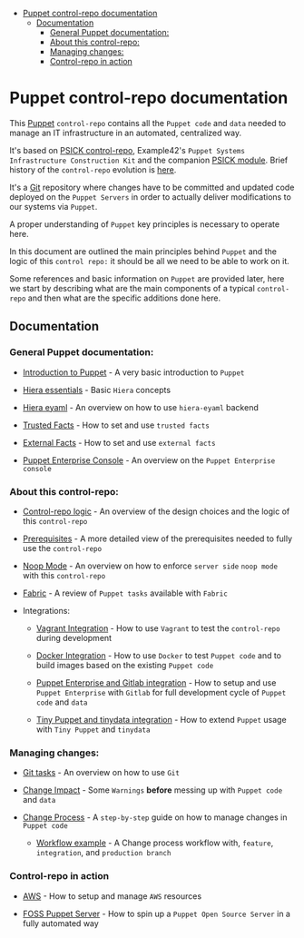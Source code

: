 - [Puppet control-repo documentation](#puppet-control-repo-documentation)
  - [Documentation](#documentation)
    - [General Puppet documentation:](#general-puppet-documentation)
    - [About this control-repo:](#about-this-control-repo)
    - [Managing changes:](#managing-changes)
    - [Control-repo in action](#control-repo-in-action)

# Puppet control-repo documentation

This [Puppet](https://www.puppet.com/) `control-repo` contains all the `Puppet code` and `data` needed to manage an IT infrastructure in an automated, centralized way.

It's based on [PSICK control-repo](https://github.com/example42/psick), Example42's `Puppet Systems Infrastructure Construction Kit` and the companion [PSICK module](https://github.com/example42/puppet-psick). Brief history of the `control-repo` evolution is [here](example42.md).

It's a [Git](https://git-scm.com) repository where changes have to be committed and updated code deployed on the `Puppet Servers` in order to actually deliver modifications to our systems via `Puppet`.

A proper understanding of `Puppet` key principles is necessary to operate here.

In this document are outlined the main principles behind `Puppet` and the logic of this `control repo:` it should be all we need to be able to work on it.

Some references and basic information on `Puppet` are provided later, here we start by describing what are the main components of a typical `control-repo` and then what are the specific additions done here.


## Documentation

### General Puppet documentation:

  - [Introduction to Puppet](puppet.md) - A very basic introduction to `Puppet`

  - [Hiera essentials](hiera.md) - Basic `Hiera` concepts

  - [Hiera eyaml](hiera_eyaml.md) - An overview on how to use `hiera-eyaml` backend

  - [Trusted Facts](trusted_facts.md) - How to set and use `trusted facts`

  - [External Facts](external_facts.md) - How to set and use `external facts`

  - [Puppet Enterprise Console](pe_console.md) - An overview on the `Puppet Enterprise console`


### About this control-repo:

  - [Control-repo logic](use.md) - An overview of the design choices and the logic of this `control-repo`

  - [Prerequisites](prerequisites.md) - A more detailed view of the prerequisites needed to fully use the `control-repo`

  - [Noop Mode](noop_mode.md) - An overview on how to enforce `server side` `noop mode` with this `control-repo`

  - [Fabric](fabric.md) - A review of `Puppet tasks` available with `Fabric`

  - Integrations:

    - [Vagrant Integration](vagrant.md) - How to use `Vagrant` to test the `control-repo` during development

    - [Docker Integration](docker.md) - How to use `Docker` to test `Puppet code` and to build images based on the existing `Puppet code`

    - [Puppet Enterprise and Gitlab integration](pe_gitlab.md) - How to setup and use `Puppet Enterprise` with `Gitlab` for full development cycle of `Puppet code` and `data`
    
    - [Tiny Puppet and tinydata integration](tp.md) - How to extend `Puppet` usage with `Tiny Puppet` and `tinydata`


### Managing changes:

  - [Git tasks](git.md) - An overview on how to use `Git`

  - [Change Impact](change_impact.md) - Some `Warnings` **before** messing up with `Puppet code` and `data`

  - [Change Process](change_process.md) - A `step-by-step` guide on how to manage changes in `Puppet code`

    - [Workflow example](change_process_integration.md) -  A Change process workflow with, `feature`, `integration`, and `production branch`


### Control-repo in action

  - [AWS](aws.md) - How to setup and manage `AWS` resources
  
  - [FOSS Puppet Server](FOSS_puppet_server.md) - How to spin up a `Puppet Open Source Server` in a fully automated way
